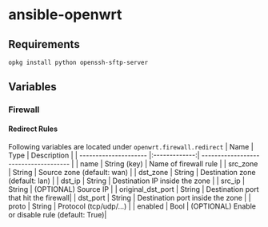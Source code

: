 # ansible-openwrt
## Requirements
`opkg install python openssh-sftp-server`

## Variables
### Firewall
#### Redirect Rules
Following variables are located under `openwrt.firewall.redirect`
| Name                  | Type          | Description                           |
| --------------------- |:-------------:| ------------------------------------- |
| name                  | String (key)  | Name of firewall rule                 |
| src_zone              | String        | Source zone (default: wan)            |
| dst_zone              | String        | Destination zone (default: lan)       |
| dst_ip                | String        | Destination IP inside the zone        |
| src_ip                | String        | (OPTIONAL) Source IP                  |
| original_dst_port     | String        | Destination port that hit the firewall|
| dst_port              | String        | Destination port inside the zone      |
| proto                 | String        | Protocol (tcp/udp/...)                |
| enabled               | Bool          | (OPTIONAL) Enable or disable rule (default: True)|
